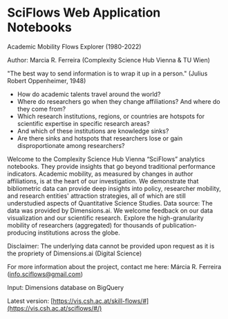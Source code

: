 # SciFlows Web Application Notebooks

Academic Mobility Flows Explorer (1980-2022)

Author: Marcia R. Ferreira (Complexity Science Hub Vienna & TU Wien)

"The best way to send information is to wrap it up in a person."
(Julius Robert Oppenheimer, 1948)

- How do academic talents travel around the world?
- Where do researchers go when they change affiliations? And where do they come from?
- Which research institutions, regions, or countries are hotspots for scientific expertise in specific research areas?
- And which of these institutions are knowledge sinks?
- Are there sinks and hotspots that researchers lose or gain disproportionate among researchers?

Welcome to the Complexity Science Hub Vienna “SciFlows”  analytics notebooks. They provide insights that go beyond traditional performance indicators. Academic mobility, as measured by changes in author affiliations, is at the heart of our investigation. We demonstrate that bibliometric data can provide deep insights into policy, researcher mobility, and research entities' attraction strategies, all of which are still understudied aspects of Quantitative Science Studies. Data source: The data was provided by Dimensions.ai. We welcome feedback on our data visualization and our scientific research. Explore the high-granularity mobility of researchers (aggregated) for thousands of publication-producing institutions across the globe.

Disclaimer: The underlying data cannot be provided upon request as it is the propriety of Dimensions.ai (Digital Science)

For more information about the project, contact me here: Márcia R. Ferreira (info.sciflows@gmail.com)

Input: Dimensions database on BigQuery

Latest version: [https://vis.csh.ac.at/skill-flows/#](https://vis.csh.ac.at/sciflows/#/)

